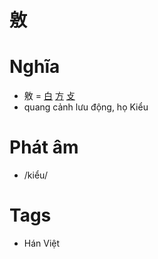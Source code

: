 # 敫

# Nghĩa
* 敫 = [白](白.md) [方](方.md) [攴](攴.md)
* quang cảnh lưu động, họ Kiểu

# Phát âm
* /kiểu/

# Tags
* Hán Việt

<script>window.HANZI_FIELD='敫';</script>
